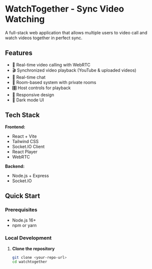 # WatchTogether - Sync Video Watching

A full-stack web application that allows multiple users to video call and watch videos together in perfect sync.

## Features

- 🎥 Real-time video calling with WebRTC
- 🎬 Synchronized video playback (YouTube & uploaded videos)
- 💬 Real-time chat
- 👥 Room-based system with private rooms
- 🎛️ Host controls for playback
- 📱 Responsive design
- 🎨 Dark mode UI

## Tech Stack

**Frontend:**
- React + Vite
- Tailwind CSS
- Socket.IO Client
- React Player
- WebRTC

**Backend:**
- Node.js + Express
- Socket.IO

## Quick Start

### Prerequisites
- Node.js 16+
- npm or yarn

### Local Development

1. **Clone the repository**
   ```bash
   git clone <your-repo-url>
   cd watchtogether


   